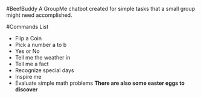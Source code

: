 #BeefBuddy
A GroupMe chatbot created for simple tasks that a small group might need accomplished.

#Commands List
* Flip a Coin
* Pick a number a to b
* Yes or No
* Tell me the weather in <your town>
* Tell me a fact
* Recognize special days
* Inspire me
* Evaluate simple math problems
**There are also some easter eggs to discover**

